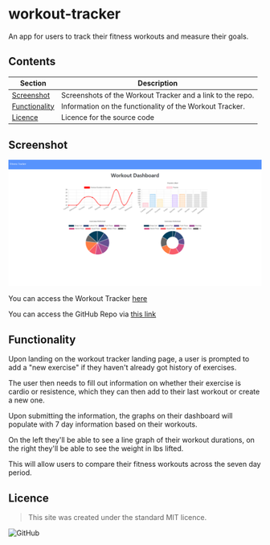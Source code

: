 # workout-tracker
An app for users to track their fitness workouts and measure their goals.

## Contents
Section | Description
------------ | -------------
[Screenshot](#screenshot) | Screenshots of the Workout Tracker and a link to the repo.
[Functionality](#functionality) | Information on the functionality of the Workout Tracker.
[Licence](#licence) | Licence for the source code

## Screenshot
![Screenshot of working Workout Tracker](/public/imgs/workout-tracker.PNG)

You can access the Workout Tracker [here](https://kvtemadden-workout-tracker.herokuapp.com/)

You can access the GitHub Repo via [this link](https://github.com/kvtemadden/workout-tracker)

## Functionality
Upon landing on the workout tracker landing page, a user is prompted to add a "new exercise" if they haven't already got history of exercises.

The user then needs to fill out information on whether their exercise is cardio or resistence, which they can then add to their last workout or create a new one.

Upon submitting the information, the graphs on their dashboard will populate with 7 day information based on their workouts.

On the left they'll be able to see a line graph of their workout durations, on the right they'll be able to see the weight in lbs lifted.

This will allow users to compare their fitness workouts across the seven day period.

## Licence
> This site was created under the standard MIT licence.

![GitHub](https://img.shields.io/github/license/kvtemadden/portfolio?color=%23203333&label=LICENCED%20AS&style=for-the-badge)
